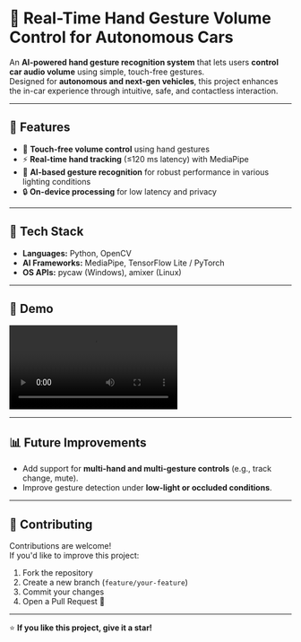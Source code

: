 # 🚗 Real-Time Hand Gesture Volume Control for Autonomous Cars

An **AI-powered hand gesture recognition system** that lets users **control car audio volume** using simple, touch-free gestures.  
Designed for **autonomous and next-gen vehicles**, this project enhances the in-car experience through intuitive, safe, and contactless interaction.

---

## 🎯 Features
- 🎵 **Touch-free volume control** using hand gestures   
- ⚡ **Real-time hand tracking** (≤120 ms latency) with MediaPipe  
- 🧠 **AI-based gesture recognition** for robust performance in various lighting conditions  
- 🔒 **On-device processing** for low latency and privacy  

---

## 🧩 Tech Stack
- **Languages:** Python, OpenCV  
- **AI Frameworks:** MediaPipe, TensorFlow Lite / PyTorch  
- **OS APIs:** pycaw (Windows), amixer (Linux)

---

## 🎥 Demo

![Gesture Volume Demo](https://github.com/Suhas-PSSM/Real-Time-Hand-Gesture-Volume-Control-for-Autonomous-cars./blob/main/demo%20video.mp4)

---

## 📊 Future Improvements
- Add support for **multi-hand and multi-gesture controls** (e.g., track change, mute).   
- Improve gesture detection under **low-light or occluded conditions**.  

---

## 🤝 Contributing
Contributions are welcome!  
If you'd like to improve this project:
1. Fork the repository  
2. Create a new branch (`feature/your-feature`)  
3. Commit your changes  
4. Open a Pull Request 🎉  

---

⭐ **If you like this project, give it a star!**
